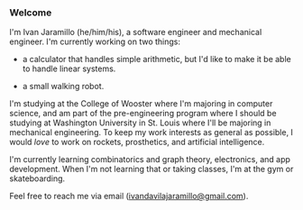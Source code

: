 ### Welcome

I'm Ivan Jaramillo (he/him/his), a software engineer and mechanical engineer. 
I'm currently working on two things:

* a calculator that handles simple arithmetic, but I'd like to make it be 
  able to handle linear systems.

* a small walking robot.

I'm studying at the College of Wooster where I'm majoring in computer science, 
and am part of the pre-engineering program where I should be studying at 
Washington University in St. Louis where I'll be majoring in mechanical 
engineering. To keep my work interests as general as possible, I would *love* 
to work on rockets, prosthetics, and artificial intelligence.

I'm currently learning combinatorics and graph theory, electronics, and app 
development. When I'm not learning that or taking classes, I'm at the gym or 
skateboarding.

Feel free to reach me via email (ivandavilajaramillo@gmail.com).
